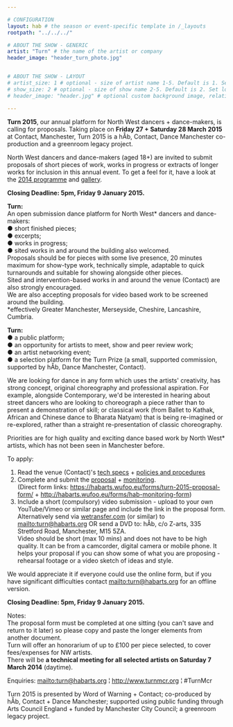 ```yaml
---

# CONFIGURATION
layout: hab # the season or event-specific template in /_layouts
rootpath: "../../../"

# ABOUT THE SHOW - GENERIC
artist: "Turn" # the name of the artist or company
header_image: "header_turn_photo.jpg"   


# ABOUT THE SHOW - LAYOUT
# artist_size: 1 # optional - size of artist name 1-5. Default is 1. Set longer names to lower values
# show_size: 2 # optional - size of show name 2-5. Default is 2. Set longer names to lower values
# header_image: "header.jpg" # optional custom background image, relative to current page

---
```

**Turn 2015**, our annual platform for North West dancers + dance-makers, is calling for proposals.  Taking place on **Friday 27 + Saturday 28 March 2015** at Contact, Manchester, Turn 2015 is a hÅb, Contact, Dance Manchester co-production and a greenroom legacy project.    

North West dancers and dance-makers (aged 18+) are invited to submit proposals of short pieces of work, works in progress or extracts of longer works for inclusion in this annual event.  To get a feel for it, have a look at the  [2014 programme](/archive/2014-turn) and [gallery](/galleries/2014-turn).   
 
**Closing Deadline: 5pm, Friday 9 January 2015.**     
   
**Turn:**    
An open submission dance platform for North West* dancers and dance-makers:    
● short finished pieces;      
● excerpts;    
● works in progress;    
● sited works in and around the building also welcomed.    
Proposals should be for pieces with some live presence, 20 minutes maximum for show-type work, technically simple, adaptable to quick turnarounds and suitable for showing alongside other pieces.    
Sited and intervention-based works in and around the venue (Contact) are also strongly encouraged.    
We are also accepting proposals for video based work to be screened around the building.     
*effectively Greater Manchester, Merseyside, Cheshire, Lancashire, Cumbria.    

**Turn:**     
● a public platform;    
● an opportunity for artists to meet, show and peer review work;    
● an artist networking event;    
● a selection platform for the Turn Prize (a small, supported commission, supported by hÅb, Dance Manchester, Contact).     

We are looking for dance in any form which uses the artists' creativity, has strong concept, original choreography and professional aspiration. For example, alongside Contemporary, we'd be interested in hearing about street dancers who are looking to choreograph a piece rather than to present a demonstration of  skill; or classical work (from Ballet to Kathak, African and Chinese dance to Bharata Natyam) that is being re-imagined or re-explored, rather than a straight re-presentation of classic choreography.    
 
Priorities are for high quality and exciting dance based work by North West* artists, which has not been seen in Manchester before.    

To apply:     
1. Read the venue (Contact)'s [tech specs](http://turnmcr.posthaven.com/pages/contact-tech-specs) + [policies and procedures](http://turnmcr.posthaven.com/pages/policies-and-procedures-14138)    
2. Complete and submit the [proposal](https://habarts.wufoo.eu/forms/turn-2015-proposal-form/ ) + [monitoring](http://habarts.wufoo.eu/forms/hab-monitoring-form).    
(Direct form links: https://habarts.wufoo.eu/forms/turn-2015-proposal-form/ + http://habarts.wufoo.eu/forms/hab-monitoring-form)    
3. Include a short (compulsory) video submission - upload to your own
YouTube/Vimeo or similar page and include the link in the proposal form.
Alternatively send via [wetransfer.com](http://www.wetransfer.com) (or similar) to <mailto:turn@habarts.org> OR send a DVD to: hÅb, c/o Z-arts, 335 Stretford Road, Manchester, M15 5ZA.     
Video should be short (max 10 mins) and does not have to be high quality. It can be from a camcorder, digital camera or mobile phone. It helps your proposal if you can show some of what you are proposing - rehearsal footage or a video sketch of ideas and style.    

We would appreciate it if everyone could use the online form, but if you have significant difficulties contact <mailto:turn@habarts.org> for an offline version.    

**Closing Deadline: 5pm, Friday 9 January 2015.**    

Notes:    
The proposal form must be completed at one sitting (you can't save and return to it later) so please copy and paste the longer elements from another document.    
Turn will offer an honorarium of up to £100 per piece selected, to cover fees/expenses for NW artists.    
There will be **a technical meeting for all selected artists on Saturday 7 March 2014** (daytime).    
        
Enquiries: <mailto:turn@habarts.org> ¦ <http://www.turnmcr.org> ¦ #TurnMcr    
        
Turn 2015 is presented by Word of Warning + Contact; co-produced by hÅb, Contact + Dance Manchester; supported using public funding through Arts Council England + funded by Manchester City Council; a greenroom legacy project.     
